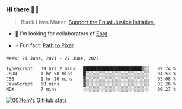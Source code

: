 ### Hi there 👋🏿

<!--
**007tom/007tom** is a ✨ _special_ ✨ repository because its `README.md` (this file) appears on your GitHub profile.

Here are some ideas to get you started:
-->

> Black Lives Matter. [Support the Equal Justice Initiative.](https://support.eji.org/give/153413/#!/donation/checkout)

<!--
- 🔭 I’m currently working on ...
- 🌱 I’m currently learning ...
-->
- 👯 I’m looking for collaborators of [Eorg](https://github.com/zhyd1997/Eorg) ...

<!--
- 🤔 I’m looking for help with ...
- 💬 Ask me about ...
- 📫 How to reach me: ...
- 😄 Pronouns: ...
-->

- ⚡ Fun fact: [Path to Pixar](https://bunnyhobby.github.io/)
<!--
-->

<!--START_SECTION:waka-->
```text
Week: 21 June, 2021 - 27 June, 2021

TypeScript   39 hrs 2 mins   ██████████████████████▒░░   89.74 % 
JSON         1 hr 58 mins    █░░░░░░░░░░░░░░░░░░░░░░░░   04.53 % 
CSS          1 hr 20 mins    ▓░░░░░░░░░░░░░░░░░░░░░░░░   03.08 % 
JavaScript   58 mins         ▓░░░░░░░░░░░░░░░░░░░░░░░░   02.26 % 
MDX          7 mins          ░░░░░░░░░░░░░░░░░░░░░░░░░   00.27 % 
```
<!--END_SECTION:waka-->


[![007tom's GitHub stats](https://github-readme-stats.vercel.app/api?username=007tom&count_private=true&show_icons=true&theme=react)
](https://github.com/anuraghazra/github-readme-stats)
